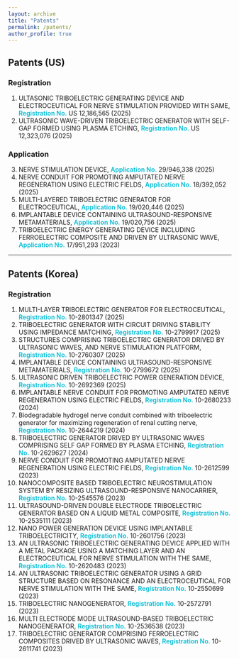 ```yaml
---
layout: archive
title: "Patents"
permalink: /patents/
author_profile: true
---
```


## Patents (US)

### Registration
1. ULTASONIC TRIBOELECTRIC GENERATING DEVICE AND ELECTROCEUTICAL FOR NERVE STIMULATION PROVIDED WITH SAME, <span style="color:#00bcd4;font-weight:600;">Registration No.</span> US 12,186,565 (2025)
2. ULTRASONIC WAVE-DRIVEN TRIBOELECTRIC GENERATOR WITH SELF-GAP FORMED USING PLASMA ETCHING, <span style="color:#00bcd4;font-weight:600;">Registration No.</span> US 12,323,076 (2025)

### Application
3. NERVE STIMULATION DEVICE, <span style="color:#00bcd4;font-weight:600;">Application No.</span> 29/946,338 (2025)
4. NERVE CONDUIT FOR PROMOTING AMPUTATED NERVE REGENERATION USING ELECTRIC FIELDS, <span style="color:#00bcd4;font-weight:600;">Application No.</span> 18/392,052 (2025)
5. MULTI-LAYERED TRIBOELECTRIC GENERATOR FOR ELECTROCEUTICAL, <span style="color:#00bcd4;font-weight:600;">Application No.</span> 19/020,446 (2025)
6. IMPLANTABLE DEVICE CONTAINING ULTRASOUND-RESPONSIVE METAMATERIALS, <span style="color:#00bcd4;font-weight:600;">Application No.</span> 19/020,756 (2025) 
7. TRIBOELECTRIC ENERGY GENERATING DEVICE INCLUDING FERROELECTRIC COMPOSITE AND DRIVEN BY ULTRASONIC WAVE, <span style="color:#00bcd4;font-weight:600;">Application No.</span> 17/951,293 (2023)

---

## Patents (Korea)

### Registration
1. MULTI-LAYER TRIBOELECTRIC GENERATOR FOR ELECTROCEUTICAL, <span style="color:#00bcd4;font-weight:600;">Registration No.</span> 10-2801347 (2025)
2. TRIBOELECTRIC GENERATOR WITH CIRCUIT DRIVING STABILITY USING IMPEDANCE MATCHING, <span style="color:#00bcd4;font-weight:600;">Registration No.</span> 10-2799917 (2025)
3. STRUCTURES COMPRISING TRIBOELECTRIC GENERATOR DRIVED BY ULTRASONIC WAVES, AND NERVE STIMULATION PLATFORM, <span style="color:#00bcd4;font-weight:600;">Registration No.</span> 10-2760307 (2025)
4. IMPLANTABLE DEVICE CONTAINING ULTRASOUND-RESPONSIVE METAMATERIALS, <span style="color:#00bcd4;font-weight:600;">Registration No.</span> 10-2799672 (2025)
5. ULTRASONIC DRIVEN TRIBOELECTRIC POWER GENERATION DEVICE, <span style="color:#00bcd4;font-weight:600;">Registration No.</span> 10-2692369 (2025)
6. IMPLANTABLE NERVE CONDUIT FOR PROMOTING AMPUTATED NERVE REGENERATION USING ELECTRIC FIELDS, <span style="color:#00bcd4;font-weight:600;">Registration No.</span> 10-2680233 (2024)
7. Biodegradable hydrogel nerve conduit combined with triboelectric generator for maximizing regeneration of renal cutting nerve, <span style="color:#00bcd4;font-weight:600;">Registration No.</span> 10-2644219 (2024)
8. TRIBOELECTRIC GENERATOR DRIVED BY ULTRASONIC WAVES COMPRISING SELF GAP FORMED BY PLASMA ETCHING, <span style="color:#00bcd4;font-weight:600;">Registration No.</span> 10-2629627 (2024)
9. NERVE CONDUIT FOR PROMOTING AMPUTATED NERVE REGENERATION USING ELECTRIC FIELDS, <span style="color:#00bcd4;font-weight:600;">Registration No.</span> 10-2612599 (2023)
10. NANOCOMPOSITE BASED TRIBOELECTRIC NEUROSTIMULATION SYSTEM BY RESIZING ULTRASOUND-RESPONSIVE NANOCARRIER, <span style="color:#00bcd4;font-weight:600;">Registration No.</span> 10-2545576 (2023)
11. ULTRASOUND-DRIVEN DOUBLE ELECTRODE TRIBOELECTRIC GENERATOR BASED ON A LIQUID METAL COMPOSITE, <span style="color:#00bcd4;font-weight:600;">Registration No.</span> 10-2535111 (2023)
12. NANO POWER GENERATION DEVICE USING IMPLANTABLE TRIBOELECTRICITY, <span style="color:#00bcd4;font-weight:600;">Registration No.</span> 10-2601756 (2023)
13. AN ULTRASONIC TRIBOELECTRIC GENERATING DEVICE APPLIED WITH A METAL PACKAGE USING A MATCHING LAYER AND AN ELECTROCEUTICAL FOR NERVE STIMULATION WITH THE SAME, <span style="color:#00bcd4;font-weight:600;">Registration No.</span> 10-2620483 (2023)
14. AN ULTRASONIC TRIBOELECTRIC GENERATOR USING A GRID STRUCTURE BASED ON RESONANCE AND AN ELECTROCEUTICAL FOR NERVE STIMULATION WITH THE SAME, <span style="color:#00bcd4;font-weight:600;">Registration No.</span> 10-2550699 (2023)
15. TRIBOELECTRIC NANOGENERATOR, <span style="color:#00bcd4;font-weight:600;">Registration No.</span> 10-2572791 (2023)
16. MULTI ELECTRODE MODE ULTRASOUND-BASED TRIBOELECTRIC NANOGENERATOR, <span style="color:#00bcd4;font-weight:600;">Registration No.</span> 10-2536538 (2023)
17. TRIBOELECTRIC GENERATOR COMPRISING FERROELECTRIC COMPOSITES DRIVED BY ULTRASONIC WAVES, <span style="color:#00bcd4;font-weight:600;">Registration No.</span> 10-2611741 (2023)


